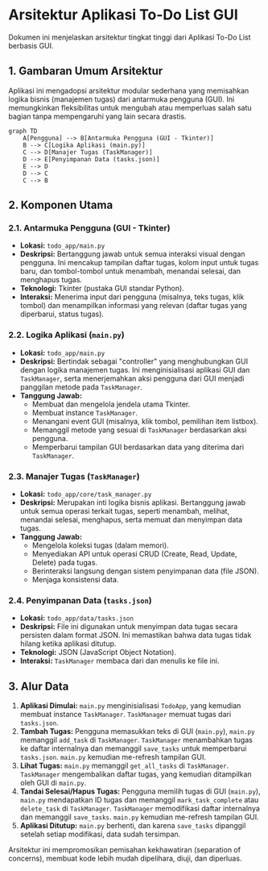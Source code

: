 # Arsitektur Aplikasi To-Do List GUI

Dokumen ini menjelaskan arsitektur tingkat tinggi dari Aplikasi To-Do List berbasis GUI.

## 1. Gambaran Umum Arsitektur

Aplikasi ini mengadopsi arsitektur modular sederhana yang memisahkan logika bisnis (manajemen tugas) dari antarmuka pengguna (GUI). Ini memungkinkan fleksibilitas untuk mengubah atau memperluas salah satu bagian tanpa mempengaruhi yang lain secara drastis.

```mermaid
graph TD
    A[Pengguna] --> B[Antarmuka Pengguna (GUI - Tkinter)]
    B --> C[Logika Aplikasi (main.py)]
    C --> D[Manajer Tugas (TaskManager)]
    D --> E[Penyimpanan Data (tasks.json)]
    E --> D
    D --> C
    C --> B
```

## 2. Komponen Utama

### 2.1. Antarmuka Pengguna (GUI - Tkinter)

*   **Lokasi:** `todo_app/main.py`
*   **Deskripsi:** Bertanggung jawab untuk semua interaksi visual dengan pengguna. Ini mencakup tampilan daftar tugas, kolom input untuk tugas baru, dan tombol-tombol untuk menambah, menandai selesai, dan menghapus tugas.
*   **Teknologi:** Tkinter (pustaka GUI standar Python).
*   **Interaksi:** Menerima input dari pengguna (misalnya, teks tugas, klik tombol) dan menampilkan informasi yang relevan (daftar tugas yang diperbarui, status tugas).

### 2.2. Logika Aplikasi (`main.py`)

*   **Lokasi:** `todo_app/main.py`
*   **Deskripsi:** Bertindak sebagai "controller" yang menghubungkan GUI dengan logika manajemen tugas. Ini menginisialisasi aplikasi GUI dan `TaskManager`, serta menerjemahkan aksi pengguna dari GUI menjadi panggilan metode pada `TaskManager`.
*   **Tanggung Jawab:**
    *   Membuat dan mengelola jendela utama Tkinter.
    *   Membuat instance `TaskManager`.
    *   Menangani event GUI (misalnya, klik tombol, pemilihan item listbox).
    *   Memanggil metode yang sesuai di `TaskManager` berdasarkan aksi pengguna.
    *   Memperbarui tampilan GUI berdasarkan data yang diterima dari `TaskManager`.

### 2.3. Manajer Tugas (`TaskManager`)

*   **Lokasi:** `todo_app/core/task_manager.py`
*   **Deskripsi:** Merupakan inti logika bisnis aplikasi. Bertanggung jawab untuk semua operasi terkait tugas, seperti menambah, melihat, menandai selesai, menghapus, serta memuat dan menyimpan data tugas.
*   **Tanggung Jawab:**
    *   Mengelola koleksi tugas (dalam memori).
    *   Menyediakan API untuk operasi CRUD (Create, Read, Update, Delete) pada tugas.
    *   Berinteraksi langsung dengan sistem penyimpanan data (file JSON).
    *   Menjaga konsistensi data.

### 2.4. Penyimpanan Data (`tasks.json`)

*   **Lokasi:** `todo_app/data/tasks.json`
*   **Deskripsi:** File ini digunakan untuk menyimpan data tugas secara persisten dalam format JSON. Ini memastikan bahwa data tugas tidak hilang ketika aplikasi ditutup.
*   **Teknologi:** JSON (JavaScript Object Notation).
*   **Interaksi:** `TaskManager` membaca dari dan menulis ke file ini.

## 3. Alur Data

1.  **Aplikasi Dimulai:** `main.py` menginisialisasi `TodoApp`, yang kemudian membuat instance `TaskManager`. `TaskManager` memuat tugas dari `tasks.json`.
2.  **Tambah Tugas:** Pengguna memasukkan teks di GUI (`main.py`), `main.py` memanggil `add_task` di `TaskManager`. `TaskManager` menambahkan tugas ke daftar internalnya dan memanggil `save_tasks` untuk memperbarui `tasks.json`. `main.py` kemudian me-refresh tampilan GUI.
3.  **Lihat Tugas:** `main.py` memanggil `get_all_tasks` di `TaskManager`. `TaskManager` mengembalikan daftar tugas, yang kemudian ditampilkan oleh GUI di `main.py`.
4.  **Tandai Selesai/Hapus Tugas:** Pengguna memilih tugas di GUI (`main.py`), `main.py` mendapatkan ID tugas dan memanggil `mark_task_complete` atau `delete_task` di `TaskManager`. `TaskManager` memodifikasi daftar internalnya dan memanggil `save_tasks`. `main.py` kemudian me-refresh tampilan GUI.
5.  **Aplikasi Ditutup:** `main.py` berhenti, dan karena `save_tasks` dipanggil setelah setiap modifikasi, data sudah tersimpan.

Arsitektur ini mempromosikan pemisahan kekhawatiran (separation of concerns), membuat kode lebih mudah dipelihara, diuji, dan diperluas.
